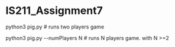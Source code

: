 # IS211_Assignment7

python3 pig.py # runs two players game

python3 pig.py --numPlayers N # runs N players game. with N >=2
